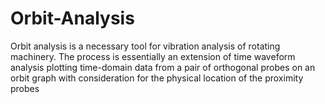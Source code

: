# Orbit-Analysis
Orbit analysis is a necessary tool for vibration analysis of rotating machinery. The process is essentially an extension of time waveform analysis plotting time-domain data from a pair of orthogonal probes on an orbit graph with consideration for the physical location of the proximity probes
